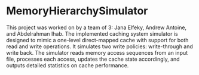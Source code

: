 # MemoryHierarchySimulator
This project was worked on by a team of 3: Jana Elfeky, Andrew Antoine, and Abdelrahman Ihab.
The implemented caching system simulator is designed to mimic a one-level direct-mapped cache with support for both read and write operations. It simulates two write policies: write-through and write back. The simulator reads memory access sequences from an input file, processes each access, updates the cache state accordingly, and outputs detailed statistics on cache performance.
